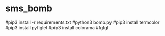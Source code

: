 # sms_bomb
#pip3 install -r  requirements.txt
#python3 bomb.py
#pip3 install termcolor
#pip3 install pyfiglet
#pip3 install colorama
#fgfgf
